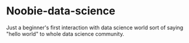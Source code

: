 # Noobie-data-science
Just a beginner's first interaction with  data science world sort of saying  "hello world" to whole data science community. 
